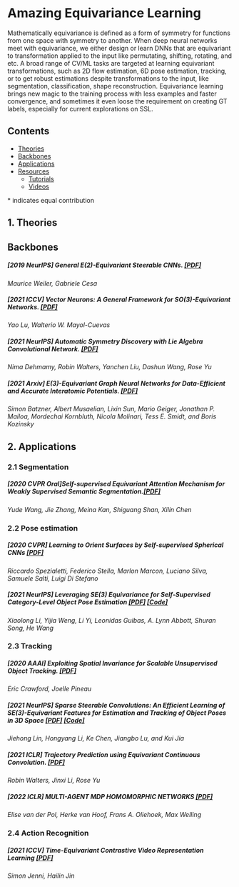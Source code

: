 # Amazing Equivariance Learning

 Mathematically equivariance is defined as a form of symmetry for functions from one space with symmetry to another. When deep neural networks meet with equivariance, we either design or learn DNNs that are equivariant to transformation applied to the input like permutating, shifting, rotating, and etc. A broad range of CV/ML tasks are targeted at learning equivariant transformations, such as 2D flow estimation, 6D pose estimation, tracking, or to get robust estimations despite transformations to the input, like segmentation, classification, shape reconstruction. Equivariance learning brings new magic to the training process with less examples and faster convergence, and sometimes it even loose the requirement on creating GT labels, especially for current explorations on SSL.
## Contents
 - [Theories](#Theories)
 - [Backbones](#Backbones)
 - [Applications](#Applications)
 - [Resources](#Resources)
   - [Tutorials](#resources--tutorials)
   - [Videos](#resources-videos)

\* indicates equal contribution
## 1. Theories
<!-- ##### \[2021 ICCV\](https://arxiv.org/abs/2109.14744) The Object at Hand: Automated Editing for Mixed Reality Video Guidance from Hand-Object Interactions. [\[PDF\]](https://arxiv.org/pdf/2109.14744)
_Yao Lu, Walterio W. Mayol-Cuevas_ -->

## Backbones
##### \[2019 NeurIPS\] General E(2)-Equivariant Steerable CNNs. [\[PDF\]](https://arxiv.org/pdf/1911.08251.pdf)
_Maurice Weiler, Gabriele Cesa_

##### \[2021 ICCV\] Vector Neurons: A General Framework for SO(3)-Equivariant Networks. [\[PDF\]](https://arxiv.org/pdf/2109.14744)
_Yao Lu, Walterio W. Mayol-Cuevas_

##### \[2021 NeurIPS\] Automatic Symmetry Discovery with Lie Algebra Convolutional Network. [[PDF]](https://openreview.net/pdf?id=NPOWF_ZLfC5)
_Nima Dehmamy, Robin Walters, Yanchen Liu, Dashun Wang, Rose Yu_

##### \[2021 Arxiv\] E(3)-Equivariant Graph Neural Networks for Data-Efficient and Accurate Interatomic Potentials. [\[PDF\]](https://arxiv.org/pdf/2101.03164v3.pdf)
_Simon Batzner, Albert Musaelian, Lixin Sun, Mario Geiger,  Jonathan P. Mailoa, Mordechai Kornbluth, Nicola Molinari, Tess E. Smidt, and Boris Kozinsky_


## 2. Applications
### 2.1 Segmentation
##### \[2020 CVPR Oral\]Self-supervised Equivariant Attention Mechanism for Weakly Supervised Semantic Segmentation.[\[PDF\]](https://arxiv.org/pdf/2004.04581.pdf)
_Yude Wang, Jie Zhang, Meina Kan, Shiguang Shan, Xilin Chen_

### 2.2 Pose estimation
##### \[2020 CVPR\] Learning to Orient Surfaces by Self-supervised Spherical CNNs [\[PDF\]](https://arxiv.org/pdf/2011.03298.pdf)
_Riccardo Spezialetti, Federico Stella, Marlon Marcon, Luciano Silva, Samuele Salti, Luigi Di Stefano_

##### \[2021 NeurIPS\] Leveraging SE(3) Equivariance for Self-Supervised Category-Level Object Pose Estimation [\[PDF\]](http://arxiv.org/abs/2111.00190) [\[Code\]](https://github.com/dragonlong/equi-pose)
_Xiaolong Li, Yijia Weng, Li Yi, Leonidas Guibas, A. Lynn Abbott, Shuran Song, He Wang_

### 2.3 Tracking
##### \[2020 AAAI\] Exploiting Spatial Invariance for Scalable Unsupervised Object Tracking. [\[PDF\]](https://arxiv.org/pdf/2109.14744)
_Eric Crawford, Joelle Pineau_

##### \[2021 NeurIPS\] Sparse Steerable Convolutions: An Efficient Learning of SE(3)-Equivariant Features for Estimation and Tracking of Object Poses in 3D Space [\[PDF\]](https://papers.nips.cc/paper/2021/file/8c1b6fa97c4288a4514365198566c6fa-Paper.pdf) [\[Code\]](https://github.com/Gorilla-Lab-SCUT/SS-Conv)
_Jiehong Lin, Hongyang Li, Ke Chen, Jiangbo Lu, and Kui Jia_

##### \[2021 ICLR\] Trajectory Prediction using Equivariant Continuous Convolution. [[PDF]](https://arxiv.org/pdf/2010.11344.pdf)
_Robin Walters, Jinxi Li, Rose Yu_

##### \[2022 ICLR\] MULTI-AGENT MDP HOMOMORPHIC NETWORKS [\[PDF\]](https://arxiv.org/pdf/2110.04495.pdf)
_Elise van der Pol, Herke van Hoof, Frans A. Oliehoek, Max Welling_

### 2.4 Action Recognition

##### \[2021 ICCV\] Time-Equivariant Contrastive Video Representation Learning [[PDF]](https://arxiv.org/pdf/2112.03624.pdf)
_Simon Jenni, Hailin Jin_
